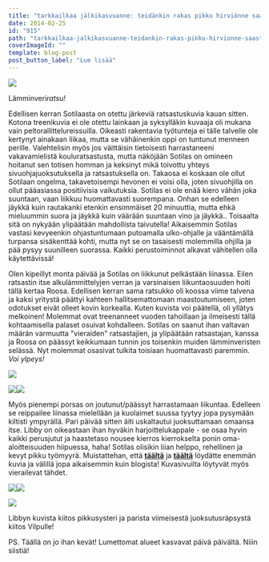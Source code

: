 ```yaml
---
title: "tarkkailkaa jälkikasvuanne: teidänkin rakas pikku hirviönne saastaa kotiin salakuljettaa!"
date: 2014-02-25
id: "915"
path: "tarkkailkaa-jalkikasvuanne-teidankin-rakas-pikku-hirvionne-saastaa-kotiin-salakuljettaa"
coverImageId: ""
template: blog-post
post_button_label: "Lue lisää"
---
```


[![](/images/IMG_0288_.jpg)](http://1.bp.blogspot.com/-dNV6KP6_nfI/Uwy2FfnpAQI/AAAAAAAAH84/q8r1v9UWXro/s1600/IMG_0288_.jpg)

Lämminveri*ratsu!*

Edellisen kerran Sotilaasta on otettu järkeviä ratsastuskuvia kauan sitten. Kotona treenikuvia ei ole otettu lainkaan ja syksylläkin kuvaaja oli mukana vain peltorallittelureissuilla. Oikeasti rakentavia työtunteja ei tälle talvelle ole kertynyt ainakaan liikaa, mutta se vähäinenkin oppi on tuntunut menneen perille. Valehtelisin myös jos väittäisin tietoisesti harrastaneeni vakavamielistä kouluratsastusta, mutta näköjään Sotilas on omineen hoitanut sen totisen homman ja keksinyt mikä toivottu yhteys sivuohjajuoksutuksella ja ratsastuksella on. Takaosa ei koskaan ole ollut Sotilaan ongelma, takavetoisempi hevonen ei voisi olla, joten sivuohjilla on ollut pääasiassa positiivisia vaikutuksia. Sotilas ei ole enää kiero vähän joka suuntaan, vaan liikkuu huomattavasti suorempana. Onhan se edelleen jäykkä kuin rautakanki etenkin ensimmäiset 20 minuuttia, mutta ehkä mieluummin suora ja jäykkä kuin väärään suuntaan vino ja jäykkä.. Toisaalta sitä on nykyään ylipäätään mahdollista taivutella! Aikaisemmin Sotilas vastasi kevyeenkin ohjastuntumaan putoamalla ulko-ohjalle ja vääntämällä turpansa sisäkenttää kohti, mutta nyt se on tasaisesti molemmilla ohjilla ja pää pysyy suunilleen suorassa. Kaikki perustoiminnot alkavat vähitellen olla käytettävissä!

Olen kipeillyt monta päivää ja Sotilas on liikkunut pelkästään liinassa. Eilen ratsastin itse alkulämmittelyjen verran ja varsinaisen liikuntaosuuden hoiti tällä kertaa Roosa. Edellisen kerran sama ratsukko oli koossa viime talvena ja kaksi yritystä päättyi kahteen hallitsemattomaan maastoutumiseen, joten odotukset eivät olleet kovin korkealla. Kuten kuvista voi päätellä, oli yllätys melkoinen! Molemmat ovat treenanneet vuoden tahoillaan ja ilmeisesti tällä kohtaamisella palaset osuivat kohdalleen. Sotilas on saanut ihan valtavan määrän varmuutta "vieraiden" ratsastajien, ja ylipäätään ratsastajan, kanssa ja Roosa on päässyt keikkumaan tunnin jos toisenkin muiden lämminveristen selässä. Nyt molemmat osasivat tulkita toisiaan huomattavasti paremmin. _Voi ylpeys!_

[![](/images/IMG_0292_.jpg)](http://1.bp.blogspot.com/-ARJCqUfRMKY/Uwy2FrkkjOI/AAAAAAAAH88/dNqAYhddDBI/s1600/IMG_0292_.jpg)

[![](/images/IMG_0032_.jpg)](http://1.bp.blogspot.com/-3d8hMmt8nVM/UwzAxKaAPaI/AAAAAAAAH-Y/An9NtIDyAc8/s1600/IMG_0032_.jpg)[![](/images/IMG_0049_.jpg)](http://1.bp.blogspot.com/-MlmyUx1RyWs/UwzAxcpKKJI/AAAAAAAAH-g/QrHDYnTOZLo/s1600/IMG_0049_.jpg)

Myös pienempi porsas on joutunut/päässyt harrastamaan liikuntaa. Edelleen se reippailee liinassa mielellään ja kuolaimet suussa tyytyy jopa pysymään kiltisti ympyrällä. Pari päivää sitten äiti uskaltautui juoksuttamaan omaansa itse. Libby on oikeastaan ihan hyväkin harjoittelukappale - se osaa hyvin kaikki perusjutut ja haastetaso nousee kierros kierrokselta ponin oma-aloitteisuuden hiipuessa, haha! Sotilas olisikin liian helppo, rehellinen ja kevyt pikku työmyyrä. Muistattehan, että **[täältä](http://maisaw.otukset.fi/kuvat/2014/Iidaliina/)** ja **[täältä](http://maisaw.otukset.fi/kuvat/2014/Unknown+Soldier/)** löydätte enemmän kuvia ja välillä jopa aikaisemmin kuin blogista! Kuvasivuilta löytyvät myös vierailevat tähdet.

[![](/images/IMG_0214_.jpg)](http://3.bp.blogspot.com/-aldY9cVbJUM/UwzAy8ryJMI/AAAAAAAAH-0/2MK7WYg16v0/s1600/IMG_0214_.jpg)[![](/images/IMG_0318.JPG)](http://3.bp.blogspot.com/-IhT6UIs3Sb4/UwzGDFAERxI/AAAAAAAAH_I/doRtWR2t8oQ/s1600/IMG_0318.JPG)

[![](/images/IMG_0338_.jpg)](http://3.bp.blogspot.com/-_EZDqcdgRic/UwzGDvwD75I/AAAAAAAAH_Q/jIaWY_00vLM/s1600/IMG_0338_.jpg)

Libbyn kuvista kiitos pikkusysteri ja parista viimeisestä juoksutusräpsystä kiitos Vilpulle!

PS. Täällä on jo ihan kevät! Lumettomat alueet kasvavat päivä päivältä. Niiin siistiä!
